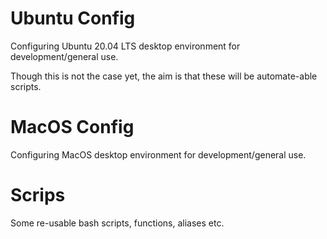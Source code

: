 # Ubuntu Config
Configuring Ubuntu 20.04 LTS desktop environment for development/general use.

Though this is not the case yet, the aim is that these will be automate-able scripts.


# MacOS Config
Configuring MacOS desktop environment for development/general use.


# Scrips
Some re-usable bash scripts, functions, aliases etc.
